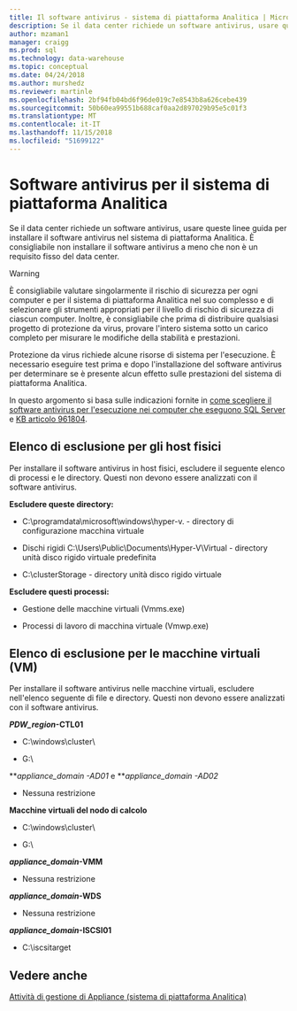 ```yaml
---
title: Il software antivirus - sistema di piattaforma Analitica | Microsoft Docs
description: Se il data center richiede un software antivirus, usare queste linee guida per installare il software antivirus nel sistema di piattaforma Analitica. È consigliabile non installare il software antivirus a meno che non è un requisito fisso del data center.
author: mzaman1
manager: craigg
ms.prod: sql
ms.technology: data-warehouse
ms.topic: conceptual
ms.date: 04/24/2018
ms.author: murshedz
ms.reviewer: martinle
ms.openlocfilehash: 2bf94fb04bd6f96de019c7e8543b8a626cebe439
ms.sourcegitcommit: 50b60ea99551b688caf0aa2d897029b95e5c01f3
ms.translationtype: MT
ms.contentlocale: it-IT
ms.lasthandoff: 11/15/2018
ms.locfileid: "51699122"
---
```

# <a name="antivirus-software-for-analytics-platform-system"></a>Software antivirus per il sistema di piattaforma Analitica
Se il data center richiede un software antivirus, usare queste linee guida per installare il software antivirus nel sistema di piattaforma Analitica. È consigliabile non installare il software antivirus a meno che non è un requisito fisso del data center.  
  
> [!WARNING]  
> È consigliabile valutare singolarmente il rischio di sicurezza per ogni computer e per il sistema di piattaforma Analitica nel suo complesso e di selezionare gli strumenti appropriati per il livello di rischio di sicurezza di ciascun computer. Inoltre, è consigliabile che prima di distribuire qualsiasi progetto di protezione da virus, provare l'intero sistema sotto un carico completo per misurare le modifiche della stabilità e prestazioni.  
>   
> Protezione da virus richiede alcune risorse di sistema per l'esecuzione. È necessario eseguire test prima e dopo l'installazione del software antivirus per determinare se è presente alcun effetto sulle prestazioni del sistema di piattaforma Analitica.  
  
In questo argomento si basa sulle indicazioni fornite in [come scegliere il software antivirus per l'esecuzione nei computer che eseguono SQL Server](https://support.microsoft.com/kb/309422) e [KB articolo 961804](https://support.microsoft.com/kb/961804/en-us).  
  
## <a name="exclusion-list-for-physical-hosts"></a>Elenco di esclusione per gli host fisici  
Per installare il software antivirus in host fisici, escludere il seguente elenco di processi e le directory. Questi non devono essere analizzati con il software antivirus.  
  
**Escludere queste directory:**  
  
-   C:\programdata\microsoft\windows\hyper-v. - directory di configurazione macchina virtuale  
  
-   Dischi rigidi C:\Users\Public\Documents\Hyper-V\Virtual - directory unità disco rigido virtuale predefinita  
  
-   C:\clusterStorage - directory unità disco rigido virtuale  
  
**Escludere questi processi:**  
  
-   Gestione delle macchine virtuali (Vmms.exe)  
  
-   Processi di lavoro di macchina virtuale (Vmwp.exe)  
  
## <a name="exclusion-list-for-virtual-machines-vms"></a>Elenco di esclusione per le macchine virtuali (VM)  
Per installare il software antivirus nelle macchine virtuali, escludere nell'elenco seguente di file e directory. Questi non devono essere analizzati con il software antivirus.  
  
***PDW_region*-CTL01**  
  
-   C:\windows\cluster\  
  
-   G:\  
  
***appliance_domain *-AD01** e ***appliance_domain *-AD02**  
  
-   Nessuna restrizione  
  
**Macchine virtuali del nodo di calcolo**  
  
-   C:\windows\cluster\  
  
-   G:\  
  
***appliance_domain*-VMM**  
  
-   Nessuna restrizione  
  
***appliance_domain*-WDS**  
  
-   Nessuna restrizione  
  
***appliance_domain*-ISCSI01**  
  
-   C:\iscsitarget  
  
## <a name="see-also"></a>Vedere anche  
[Attività di gestione di Appliance &#40;sistema di piattaforma Analitica&#41;](appliance-management-tasks.md)  
  

